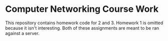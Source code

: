 # Computer Networking Course Work

This repository contains homework code for 2 and 3. Homework 1 is omitted because it isn't interesting. Both of these assignments are meant to be ran against a server.
